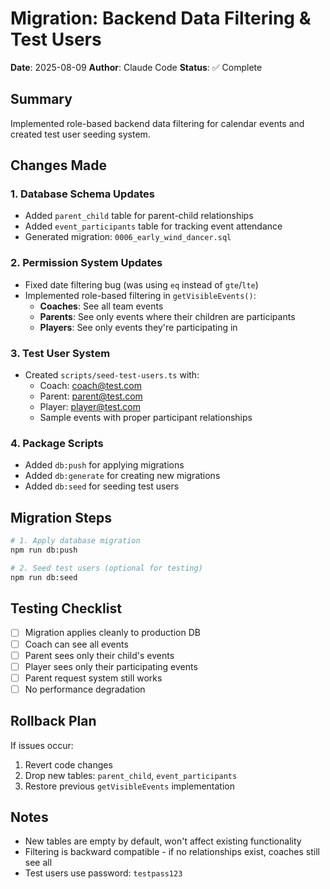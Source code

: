 # Migration: Backend Data Filtering & Test Users

**Date**: 2025-08-09
**Author**: Claude Code
**Status**: ✅ Complete

## Summary
Implemented role-based backend data filtering for calendar events and created test user seeding system.

## Changes Made

### 1. Database Schema Updates
- Added `parent_child` table for parent-child relationships
- Added `event_participants` table for tracking event attendance
- Generated migration: `0006_early_wind_dancer.sql`

### 2. Permission System Updates
- Fixed date filtering bug (was using `eq` instead of `gte`/`lte`)
- Implemented role-based filtering in `getVisibleEvents()`:
  - **Coaches**: See all team events
  - **Parents**: See only events where their children are participants
  - **Players**: See only events they're participating in

### 3. Test User System
- Created `scripts/seed-test-users.ts` with:
  - Coach: coach@test.com
  - Parent: parent@test.com
  - Player: player@test.com
  - Sample events with proper participant relationships

### 4. Package Scripts
- Added `db:push` for applying migrations
- Added `db:generate` for creating new migrations
- Added `db:seed` for seeding test users

## Migration Steps

```bash
# 1. Apply database migration
npm run db:push

# 2. Seed test users (optional for testing)
npm run db:seed
```

## Testing Checklist
- [ ] Migration applies cleanly to production DB
- [ ] Coach can see all events
- [ ] Parent sees only their child's events
- [ ] Player sees only their participating events
- [ ] Parent request system still works
- [ ] No performance degradation

## Rollback Plan
If issues occur:
1. Revert code changes
2. Drop new tables: `parent_child`, `event_participants`
3. Restore previous `getVisibleEvents` implementation

## Notes
- New tables are empty by default, won't affect existing functionality
- Filtering is backward compatible - if no relationships exist, coaches still see all
- Test users use password: `testpass123`